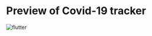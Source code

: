 # Preview of Covid-19 tracker

![flutter](https://res.cloudinary.com/dpuxvcbwo/image/upload/v1597447499/covid-tracker_optimized_cxles5.gif)

